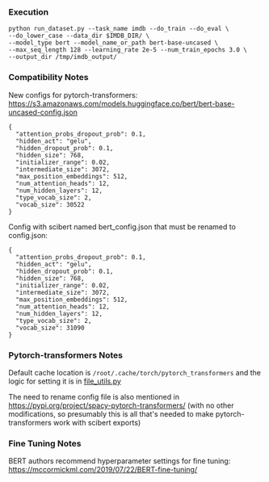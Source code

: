 ### Execution

```
python run_dataset.py --task_name imdb --do_train --do_eval \
--do_lower_case --data_dir $IMDB_DIR/ \
--model_type bert --model_name_or_path bert-base-uncased \
--max_seq_length 128 --learning_rate 2e-5 --num_train_epochs 3.0 \
--output_dir /tmp/imdb_output/
```

### Compatibility Notes


New configs for pytorch-transformers: https://s3.amazonaws.com/models.huggingface.co/bert/bert-base-uncased-config.json

```
{
  "attention_probs_dropout_prob": 0.1,
  "hidden_act": "gelu",
  "hidden_dropout_prob": 0.1,
  "hidden_size": 768,
  "initializer_range": 0.02,
  "intermediate_size": 3072,
  "max_position_embeddings": 512,
  "num_attention_heads": 12,
  "num_hidden_layers": 12,
  "type_vocab_size": 2,
  "vocab_size": 30522
}
```

Config with scibert named bert_config.json that must be renamed to config.json:

```
{
  "attention_probs_dropout_prob": 0.1,
  "hidden_act": "gelu",
  "hidden_dropout_prob": 0.1,
  "hidden_size": 768,
  "initializer_range": 0.02,
  "intermediate_size": 3072,
  "max_position_embeddings": 512,
  "num_attention_heads": 12,
  "num_hidden_layers": 12,
  "type_vocab_size": 2,
  "vocab_size": 31090
}
```

### Pytorch-transformers Notes

Default cache location is ```/root/.cache/torch/pytorch_transformers``` and the logic for setting it is in [file_utils.py](https://github.com/huggingface/pytorch-transformers/blob/ed717635ff5c2bd5dfa8fd0266f309e314a3e44f/pytorch_transformers/file_utils.py#L42)

The need to rename config file is also mentioned in https://pypi.org/project/spacy-pytorch-transformers/ (with no other modifications, so presumably this is all that's needed to make pytorch-transformers work with scibert exports)


### Fine Tuning Notes

BERT authors recommend hyperparameter settings for fine tuning: https://mccormickml.com/2019/07/22/BERT-fine-tuning/